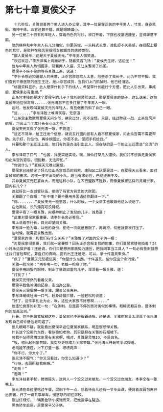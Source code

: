 # 第七十章 夏侯父子
        十几秒后，关雅领着两个男人进入办公室，其中一位是穿正装的中年男人，寸发，身姿笔挺，精神干练。五官还算不错，就是眼睛偏小。
       另一位是二十四五的年轻人，穿着白色的衬衫，领口开着，下摆也没塞进腰里，显得肆意不羁。
       他的模样和中年男人有几分相似，但更英俊，一头韩式长发，凌乱却不失美感，在搭配上银色的耳钉，是那种在夜店里很招女孩瞩目的痞帅类型。
       “鄙人夏侯辛，这是犬子夏侯天元。”中年男人微笑道。
       “欢迎欢迎，”李东泽嘴上两撇胡子，随着笑容飞扬：“夏侯先生好，这边坐！”
       他与中年男人热切握手，引着两人入座，又让关雅沏了热茶。
       夏侯辛不疾不徐的等待关雅上茶，说道：
       “李什长想必知道鄙人的来意，止杀宫那位欺人太甚，险些杀了我长子，此仇不可不报。我们查到平泰医院的医生王迁，是止杀宫成员，当我们上门抓捕时，他已经潜逃。
       “根据资料显示，此人是李什长手下的线人，希望李什长能行个方便，把此人引出来，事成后，夏侯家必有重谢。”
       止杀宫主揍的是这个夏侯辛的儿子？我听谢灵熙说过，那是夏侯家的嫡子，这么说来，这位夏侯辛地位很高啊......张元清忍不住多打量了中年男人一眼。
       这时，他发现叫夏侯天元的年轻人，有些倨傲的斜了自己一眼。
       “这......”李东泽脸上堆满笑容，无奈道：
       “止杀宫主敢欺辱夏侯天问少爷，确实过分，死不足惜。只是，经过昨夜一战，止杀宫风声鹤唳，岂会上当？本什长有心无力啊。”
       夏侯天元又斜了张元清一眼，不悦道：
       “这还不简单，给王迁发个信息，就说五行盟内部有人看不惯夏侯家，问止杀宫需不需要帮助，先示好，钓住他，再徐徐图之，你若不会，便把手机给我。”
       只要和那个王迁连上线，他们有的是办法引出此人，现在缺的是一个能让王迁愿意“交流”的人。
       李东泽叹了口气：“也罢，我便实话实说，唉，神仙打架凡人遭殃，我们并不想插足夏侯家和止杀宫的恩怨，很抱歉，无法帮忙。”
       “你说什么？”夏侯天元难以置信。
       夏侯家已经锁定了好几位止杀宫成员的线索，康阳区二队便是其一，在夏侯天元看来，面对夏侯家的要求，这样一支不出众的小队，理当有求必应，巴结还来不及。
       并非夏侯天元狂妄自大，而是这种小队，在五行盟数不胜数，而像夏侯家这样的灵境世家，国内有几个？
       这就好比一支城管队伍，拒绝了有官方背景的大财团。
       关雅翻了个白眼：“听不懂？要不要用外国语给你翻译一下。”
       “你........”夏侯天元一脸怒容，什么时候，一个女员工也敢跟他这么说话了。
       在他面前，长的漂亮可没特权。
       夏侯辛看了一眼关雅，用眼神制止了发怒的儿子，诚恳道：
       “此事对夏侯家很重要，请李什长务必答应。”
       嘴上说着李什长，目光却望向关雅。
       李东泽一脸为难，以他的身份，拒绝一次就是极限了，再婉拒，怕是就要被打压了。
       这时候，就需要关雅出面。
       “夏侯家的事，和我们有什么关系？”关雅瞥了对面的父子俩一眼：
       “对夏侯家很重要，我们就一定要帮？回头止杀宫报复我的同事，你们夏侯家替他挡着？24小时永远保护着？还是说，你们只是想用家族势力施压，把我同事当工具人？一句必有重谢就想让我们冒险帮忙，算盘打的真响。要钓出王迁是吧，可以，拿十件道具来换。”
       “疯了？”夏侯天元怒极反笑：“你是什么东西，十件道具，怕你没这个命消受。”
       关雅一脸冷笑：“再多嘴一句，老娘一枪崩了你。”
       夏侯辛用凶狠的眼神，制止了暴跳如雷的儿子，深深看一眼关雅，道：
       “打扰了！”
       夏侯天元愕然的看着父亲。
       夏侯辛脸色冷漠的起身，走出办公室。
       夏侯天元狠狠瞪一眼关雅，跟着父亲离开。
       李东泽缓缓吐出一口气，起身舒展拦腰，一脸轻松的说道：
       “好了，这件事到此为止，唉，这些大家族不好惹啊......”
       他连忙挽尊的补充一句：“在体制，总是要不停的面对类似的事情。和稀泥和妥协，是体制内的至高法则。”
       什长，你不用跟我解释这些，夏侯家也不是很霸道嘛，还是说，关雅的背景太深厚？张元清发现自己或许低估老司姬了。
       但凡眼睛不瞎，就能看出夏侯辛这位夏侯家嫡系，明显很忌惮关雅。
       什长这个没用的东西，看似稳如老狗，其实是躲在关雅的石榴裙下。
       可我不记得灵境世家里有关家啊，哦对，关雅是灵境ID，不是真名。
       “唉，相比起谢家赘婿，我突然更想成为关家赘婿。”张元清半开玩笑半试探道。
       老司姬不接茬，上下打量一番，啧啧两声：
       “你不行，你太小了。”
       张元清不服气：“你又没看过，你怎么知道小？”
       “行呀，去厕所给我瞅瞅。”
       “走啊！”
       “走啊！”
       李东泽拄着手杖，微微摇头，这两人一个没交过男朋友，一个没交过女朋友，本事全在一张嘴上。
       张元清在单位里吃过午餐，混到下午一点，想着待会儿还有一节专业课，便背着双肩包离开治安署，扫了一辆共享单车，慢悠悠的前往学校。
       刚过红绿灯，一辆黑色轿车疾驰而来，把他逼停在路边。
       黑色轿车后座，是夏侯辛父子俩。